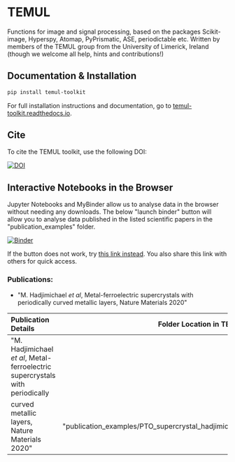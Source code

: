 # TEMUL
Functions for image and signal processing, based on the packages Scikit-image, Hyperspy, Atomap, PyPrismatic, ASE, periodictable etc. Written by members of the TEMUL group from the University of Limerick, Ireland (though we welcome all help, hints and contributions!)

## Documentation & Installation

```bash
pip install temul-toolkit
```

For full installation instructions and documentation, go to [temul-toolkit.readthedocs.io](https://temul-toolkit.readthedocs.io/en/latest/).

## Cite

To cite the TEMUL toolkit, use the following DOI:

[![DOI](https://www.zenodo.org/badge/203785298.svg)](https://www.zenodo.org/badge/latestdoi/203785298)


## Interactive Notebooks in the Browser

Jupyter Notebooks and MyBinder allow us to analyse data in the browser without needing any downloads. The below "launch binder" button will allow you to analyse data published in the listed scientific papers in the "publication_examples" folder.

[![Binder](https://mybinder.org/badge_logo.svg)](https://mybinder.org/v2/gh/PinkShnack/TEMUL/master)

If the button does not work, try [this link instead](https://mybinder.org/v2/gh/PinkShnack/TEMUL/master). You also share this link with others for quick access.

### Publications:

* "M. Hadjimichael *et al*, Metal-ferroelectric supercrystals with periodically
curved metallic layers, Nature Materials 2020"

| Publication Details   | Folder Location in TEMUL  |
| :------------------   | -----------------------:  |
|  "M. Hadjimichael *et al*, Metal-ferroelectric supercrystals with periodically
curved metallic layers, Nature Materials 2020"        | "publication_examples/PTO_supercrystal_hadjimichael"               |
